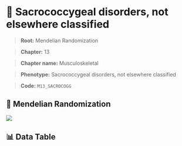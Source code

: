 # 🧪 Sacrococcygeal disorders, not elsewhere classified

> **Root:** Mendelian Randomization

> **Chapter:** 13  

> **Chapter name:** Musculoskeletal

> **Phenotype:** Sacrococcygeal disorders, not elsewhere classified  

> **Code:** `M13_SACROCOGG`

## 🧬 Mendelian Randomization  

<img src="/MR/Figures/Forward/M13_SACROCOGG.png"/>

## 📊 Data Table

<CsvTableMRF src="/public/MR/Data/Forward/M13_SACROCOGG.csv"/>
